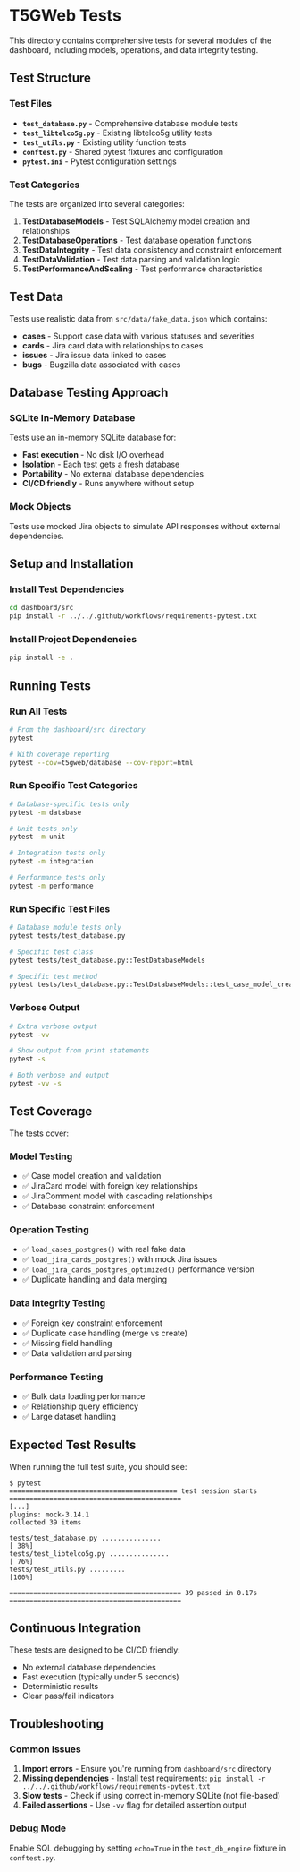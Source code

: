 # T5GWeb Tests

This directory contains comprehensive tests for several modules of the dashboard, including models, operations, and data integrity testing.

## Test Structure

### Test Files

- **`test_database.py`** - Comprehensive database module tests
- **`test_libtelco5g.py`** - Existing libtelco5g utility tests
- **`test_utils.py`** - Existing utility function tests
- **`conftest.py`** - Shared pytest fixtures and configuration
- **`pytest.ini`** - Pytest configuration settings

### Test Categories

The tests are organized into several categories:

1. **TestDatabaseModels** - Test SQLAlchemy model creation and relationships
2. **TestDatabaseOperations** - Test database operation functions
3. **TestDataIntegrity** - Test data consistency and constraint enforcement
4. **TestDataValidation** - Test data parsing and validation logic
5. **TestPerformanceAndScaling** - Test performance characteristics

## Test Data

Tests use realistic data from `src/data/fake_data.json` which contains:

- **cases** - Support case data with various statuses and severities
- **cards** - Jira card data with relationships to cases
- **issues** - Jira issue data linked to cases
- **bugs** - Bugzilla data associated with cases

## Database Testing Approach

### SQLite In-Memory Database

Tests use an in-memory SQLite database for:
- **Fast execution** - No disk I/O overhead
- **Isolation** - Each test gets a fresh database
- **Portability** - No external database dependencies
- **CI/CD friendly** - Runs anywhere without setup

### Mock Objects

Tests use mocked Jira objects to simulate API responses without external dependencies.

## Setup and Installation

### Install Test Dependencies

```bash
cd dashboard/src
pip install -r ../../.github/workflows/requirements-pytest.txt
```

### Install Project Dependencies

```bash
pip install -e .
```

## Running Tests

### Run All Tests

```bash
# From the dashboard/src directory
pytest

# With coverage reporting
pytest --cov=t5gweb/database --cov-report=html
```

### Run Specific Test Categories

```bash
# Database-specific tests only
pytest -m database

# Unit tests only
pytest -m unit

# Integration tests only
pytest -m integration

# Performance tests only
pytest -m performance
```

### Run Specific Test Files

```bash
# Database module tests only
pytest tests/test_database.py

# Specific test class
pytest tests/test_database.py::TestDatabaseModels

# Specific test method
pytest tests/test_database.py::TestDatabaseModels::test_case_model_creation
```

### Verbose Output

```bash
# Extra verbose output
pytest -vv

# Show output from print statements
pytest -s

# Both verbose and output
pytest -vv -s
```

## Test Coverage

The tests cover:

### Model Testing
- ✅ Case model creation and validation
- ✅ JiraCard model with foreign key relationships
- ✅ JiraComment model with cascading relationships
- ✅ Database constraint enforcement

### Operation Testing
- ✅ `load_cases_postgres()` with real fake data
- ✅ `load_jira_cards_postgres()` with mock Jira issues
- ✅ `load_jira_cards_postgres_optimized()` performance version
- ✅ Duplicate handling and data merging

### Data Integrity Testing
- ✅ Foreign key constraint enforcement
- ✅ Duplicate case handling (merge vs create)
- ✅ Missing field handling
- ✅ Data validation and parsing

### Performance Testing
- ✅ Bulk data loading performance
- ✅ Relationship query efficiency
- ✅ Large dataset handling

## Expected Test Results

When running the full test suite, you should see:

```shell
$ pytest
========================================== test session starts ===========================================
[...]
plugins: mock-3.14.1
collected 39 items

tests/test_database.py ...............                                                             [ 38%]
tests/test_libtelco5g.py ...............                                                           [ 76%]
tests/test_utils.py .........                                                                      [100%]

=========================================== 39 passed in 0.17s ===========================================
```

## Continuous Integration

These tests are designed to be CI/CD friendly:

- No external database dependencies
- Fast execution (typically under 5 seconds)
- Deterministic results
- Clear pass/fail indicators

## Troubleshooting

### Common Issues

1. **Import errors** - Ensure you're running from `dashboard/src` directory
2. **Missing dependencies** - Install test requirements: `pip install -r ../../.github/workflows/requirements-pytest.txt`
3. **Slow tests** - Check if using correct in-memory SQLite (not file-based)
4. **Failed assertions** - Use `-vv` flag for detailed assertion output

### Debug Mode

Enable SQL debugging by setting `echo=True` in the `test_db_engine` fixture in `conftest.py`.
